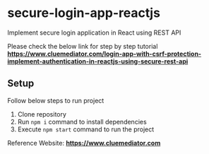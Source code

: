 # secure-login-app-reactjs
Implement secure login application in React using REST API

Please check the below link for step by step tutorial
**https://www.cluemediator.com/login-app-with-csrf-protection-implement-authentication-in-reactjs-using-secure-rest-api**

## Setup
Follow below steps to run project

1. Clone repository
2. Run `npm i` command to install dependencies
3. Execute `npm start` command to run the project

Reference Website: **https://www.cluemediator.com**
